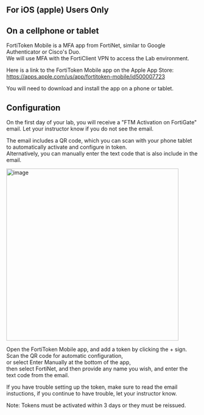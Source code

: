 For iOS (apple) Users Only
--------------------------


On a cellphone or tablet
------------------------

FortiToken Mobile is a MFA app from FortiNet, similar to Google Authenticator or Cisco's Duo.  
We will use MFA with the FortiClient VPN to access the Lab environment.  

Here is a link to the FortiToken Mobile app on the Apple App Store: https://apps.apple.com/us/app/fortitoken-mobile/id500007723

You will need to download and install the app on a phone or tablet.

Configuration
-------------

On the first day of your lab, you will receive a "FTM Activation on FortiGate" email. Let your instructor know if you do not see the email.

The email includes a QR code, which you can scan with your phone tablet to automatically activate and configure in token.  
Alternatively, you can manually enter the text code that is also include in the email.  

<img width="452" alt="image" src="https://user-images.githubusercontent.com/102036007/163694444-39c306b5-fc48-4921-9363-4399809fda76.png">

Open the FortiToken Mobile app, and add a token by clicking the + sign.  
Scan the QR code for automatic configuration,  
or select Enter Manually at the bottom of the app,  
    then select FortiNet,
    and then provide any name you wish,
    and enter the text code from the email.
    
If you have trouble setting up the token, make sure to read the email instuctions, if you continue to have trouble, let your instructor know.

Note: Tokens must be activated within 3 days or they must be reissued.
